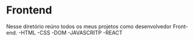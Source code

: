 # Frontend
Nesse diretório reúno todos os meus projetos como desenvolvedor Front-end.
-HTML
-CSS
-DOM
-JAVASCRITP
-REACT

